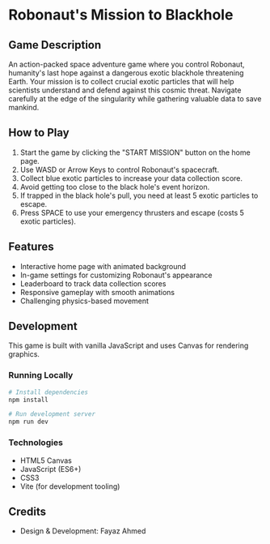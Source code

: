 # Robonaut's Mission to Blackhole

## Game Description
An action-packed space adventure game where you control Robonaut, humanity's last hope against a dangerous exotic blackhole threatening Earth. Your mission is to collect crucial exotic particles that will help scientists understand and defend against this cosmic threat. Navigate carefully at the edge of the singularity while gathering valuable data to save mankind.

## How to Play
1. Start the game by clicking the "START MISSION" button on the home page.
2. Use WASD or Arrow Keys to control Robonaut's spacecraft.
3. Collect blue exotic particles to increase your data collection score.
4. Avoid getting too close to the black hole's event horizon.
5. If trapped in the black hole's pull, you need at least 5 exotic particles to escape.
6. Press SPACE to use your emergency thrusters and escape (costs 5 exotic particles).

## Features
- Interactive home page with animated background
- In-game settings for customizing Robonaut's appearance
- Leaderboard to track data collection scores
- Responsive gameplay with smooth animations
- Challenging physics-based movement

## Development
This game is built with vanilla JavaScript and uses Canvas for rendering graphics.

### Running Locally
```bash
# Install dependencies
npm install

# Run development server
npm run dev
```

### Technologies
- HTML5 Canvas
- JavaScript (ES6+)
- CSS3
- Vite (for development tooling)

## Credits
- Design & Development: Fayaz Ahmed
